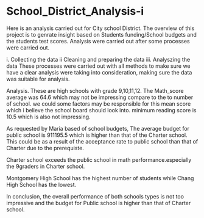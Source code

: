 # School_District_Analysis-i
Here is an analysis carried out for City school District. The overview of this project is to genrate insight based on Students funding/School budgets and the students test scores. 
Analysis were carried out after some processes were carried out.

i. Collecting the data 
ii Cleaning and preparing the data
iii. Analyszing the data 
These processes were carried out with all methods to make sure we have a clear analysis were taking into consideration, making sure the data was suitable for analysis.

Analysis.
These are  high schools with grade 9,10,11,12. 
The Math_score average was 64.6 which may not be impressing compare to the to number of school. we could some factors may be responsible for this mean score which i believe the school board should look into. 
minimum reading score is 10.5 which is also not impressing. 

As requested by Maria based of school budgets, The average budget for public school is 911195.5 which is higher than that of the Charter school. This could be as a result of the acceptance rate to public school than that of Charter due to the prerequiste.

Charter school exceeds the public school in math performance.especially the 9graders in Charter school.

Montgomery High School has the highest number of students while Chang High School has the lowest.

In conclusion, the overall performance of both schools types is not too impressive and the budget for Public school is higher than that of Charter school. 




